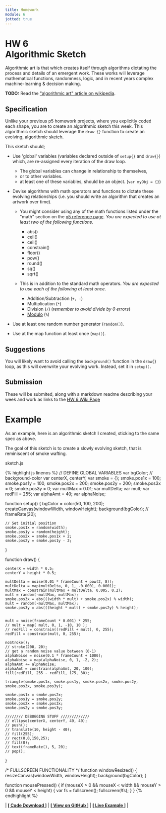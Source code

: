 ```yaml
---
title: Homework
module: 6
jotted: true
---
```


# HW 6<br>Algorithmic Sketch

Algorithmic art is that which creates itself through algorithms dictating the process and details of an emergent work. These works will leverage mathematical functions, randomness, logic, and in recent years complex machine-learning & decision making.

**TODO:** Read the ["algorithmic art" article on wikipedia](https://en.wikipedia.org/wiki/Algorithmic_art).

## Specification

Unlike your previous p5 homework projects, where you explicitly coded each shape, you are to create an algorithmic sketch this week. This algorithmic sketch should leverage the `draw {}` function to create an evolving, algorithmic sketch.

This sketch should;

- Use 'global' variables (variables declared outside of `setup{}` and `draw{}`) which, are re-assigned every iteration of the draw loop.

  - The global variables can change in relationship to themselves,
  - or to other variables.
  - at least one of these variables, should be an object. (`var myObj = {}`)

- Devise algorithms with math operators and functions to dictate these evolving relationships (i.e. you should write an algorithm that creates an artwork over time).

  - You might consider using any of the math functions listed under the "math" section on the [p5 reference page](https://p5js.org/reference/). _You are expected to use at least two of the following functions._

    - abs()
    - ceil()
    - ceil()
    - constrain()
    - floor()
    - pow()
    - round()
    - sq()
    - sqrt()

  - This is in addition to the standard math operators. _You are expected to use each of the following at least once_.

    - Addition/Subtraction (`+, -`)
    - Multiplication (`*`)
    - Division (`/`) (_remember to avoid divide by 0 errors_)
    - [Modulo](https://en.wikipedia.org/wiki/Modulo_operation) (`%`)

- Use at least one random number generator (`random()`).
- Use at the map function at least once (`map()`).

## Suggestions

You will likely want to avoid calling the `background()` function in the `draw{}` loop, as this will overwrite your evolving work. Instead, set it in `setup()`.

## Submission

These will be submited, along with a markdown readme describing your week and work as links to the [HW 6 Wiki Page](https://github.com/Montana-Media-Arts/120_CreativeCoding/wiki/HW-6)

# Example

As an example, here is an algorithmic sketch I created, sticking to the same spec as above.

The goal of this sketch is to create a slowly evolving sketch, that is reminiscent of smoke wafting.

<div id="code-heading">sketch.js</div>


{% highlight js linenos %}
// DEFINE GLOBAL VARIABLES
var bgColor; // background-color
var centerX, centerY;
var smoke = {};
smoke.pos1x = 100;
smoke.pos1y = 100;
smoke.pos2x = 200;
smoke.pos2y = 200;
smoke.pos3x = 0;
smoke.pos3y = 0;
var multMax = 0.01;
var multDelta;
var mult;
var redFill = 255;
var alphaAmt = 40;
var alphaNoise;


function setup() {
    bgColor = color(50, 100, 200);
    createCanvas(windowWidth, windowHeight);
    background(bgColor);
    // frameRate(20);

    // Set initial position
    smoke.pos1x = random(width);
    smoke.pos1y = random(height);
    smoke.pos2x = smoke.pos1x + 2;
    smoke.pos2y = smoke.pos1y - 2;
}


function draw() {

    centerX = width * 0.5;
    centerY = height * 0.5;

    multDelta = noise(0.01 * frameCount + pow(2, 8));
    multDelta = map(multDelta, 0, 1, -0.0001, 0.0001);
    multMax = constrain(multMax + multDelta, 0.005, 0.2);
    mult = random(-multMax, multMax);
    smoke.pos3x = abs(((width * mult) + smoke.pos2x) % width);
    mult = random(-multMax, multMax);
    smoke.pos3y = abs(((height * mult) + smoke.pos2y) % height);


    mult = noise(frameCount * 0.001) * 255;
    // mult = map( mult, 0, 1, -10, 10 );
    // redFill = constrain((redFill + mult), 0, 255);
    redFill = constrain(mult, 0, 255);

    noStroke();
    // stroke(200, 20);
    // get a random noise value between (0-1)
    alphaNoise = noise(0.1 * frameCount + 1000);
    alphaNoise = map(alphaNoise, 0, 1, -2, 2);
    alphaAmt += alphaNoise;
    alphaAmt = constrain(alphaAmt, 20, 100);
    fill(redFill, 255 - redFill, 175, 30);

    triangle(smoke.pos1x, smoke.pos1y, smoke.pos2x, smoke.pos2y, smoke.pos3x, smoke.pos3y);

    smoke.pos1x = smoke.pos2x;
    smoke.pos1y = smoke.pos2y;
    smoke.pos2x = smoke.pos3x;
    smoke.pos2y = smoke.pos3y;

    //////// DEBUGGING STUFF /////////////
    // ellipse(centerX, centerY, 40, 40);
    // push();
    // translate(10, height - 40);
    // fill(255);
    // rect(0,0,150,25);
    // fill(0);
    // text(frameRate(), 5, 20);
    // pop();
}



/* FULLSCREEN FUNCTIONALITY */
function windowResized() {
    resizeCanvas(windowWidth, windowHeight);
    background(bgColor);
}

function mousePressed() {
    if (mouseX > 0 && mouseX < width && mouseY > 0 && mouseY < height) {
        var fs = fullscreen();
        fullscreen(!fs);
    }
}
{% endhighlight %}


<div id="jotted-demo-1" class="jotted-theme-stacked" style="600px;"></div>

<script>
    new Jotted(document.querySelector("#jotted-demo-1"), {
    files: [
        {
            type: "js",
            hide: false,
            url:"https://raw.githubusercontent.com/Montana-Media-Arts/120_CreativeCoding/master/hwExamples/HW-6/sketch.js"
        },
        {
            type: "html",
            hide: true,
            url:"../../../p5_resources/index.html"
        }
    ],
    showBlank: false,
    showResult: true,
    plugins: [
        { name: 'ace', options: { "maxLines": 50 } },
        // { name: 'console', options: { autoClear: true } },
    ]
});
</script>

| [**[ Code Download ]**](https://github.com/Montana-Media-Arts/120_CreativeCoding/raw/master/hwExamples/HW-6/HW-6.zip) | [**[ View on GitHub ]**](https://github.com/Montana-Media-Arts/120_CreativeCoding/raw/master/hwExamples/HW-6/) | [**[ Live Example ]**](https://montana-media-arts.github.io/120_CreativeCoding/hwExamples/HW-6/) |
